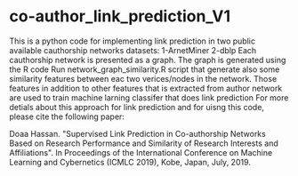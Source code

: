 # co-author_link_prediction_V1
This is a python code for implementing link prediction in two public available cauthorship networks datasets:
1-ArnetMiner 
2-dblp
Each cauthorship network is presented as a graph. The graph is generated using the R code Run network_graph_similarity.R script that generate also some similarity features between eac
two verices/nodes in the network. Those features in addition to other features that is extracted from author network are used to train machine larning classifer that does link prediction
For more detials about this approach for link prediction and for uisng this code, please cite the following paper:

Doaa Hassan. "Supervised Link Prediction in Co-authorship Networks Based on Research Performance and Similarity of Research Interests and Affiliations". In Proceedings of the International Conference on 
Machine Learning and Cybernetics (ICMLC 2019), Kobe, Japan, July, 2019. 


